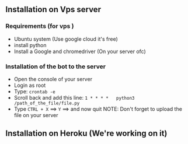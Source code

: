 ## Installation on Vps server

###  Requirements (for vps )
 -  Ubuntu system (Use google cloud it's free)
 - install python
 - Install a Google and chromedriver (On your server ofc)

### Installation of the bot to the server
  - Open the console of your server
  - Login as root
  - Type: `crontab -e`
  - Scroll back and add this line: `1 * * * *   python3 /path_of_the_file/file.py`
  - Type `CTRL + X` ==> `Y` ==> and now quit
  NOTE: Don't forget to upload the file on your server
  
  
  ## Installation on Heroku (We're working on it)
